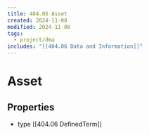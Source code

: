 ```yaml
---
title: 404.06 Asset
created: 2024-11-08
modified: 2024-11-08
tags:
  - project/dma
includes: "[[404.06 Data and Information]]"
---
```

# Asset
## Properties
- type [[404.06 DefinedTerm]]

